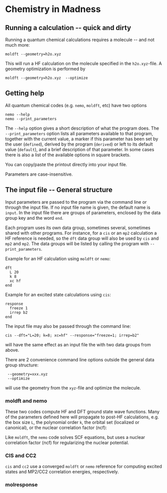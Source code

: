 # Chemistry in Madness
## Running a calculation -- quick and dirty
Running a quantum chemical calculations requires a molecule -- and not much more:
```
moldft --geometry=h2o.xyz 
```
This will run a HF calculation on the molecule specified in the `h2o.xyz`-file.
A geometry optimization is performed by 
```
moldft --geometry=h2o.xyz  --optimize
```


## Getting help
All quantum chemical codes (e.g. `nemo`, `moldft`, etc) have two options
```
nemo --help
nemo --print_parameters
```
The `--help` option gives a short description of what the program does. 
The `--print_parameters` option lists all parameters available to that program, together with 
the current value, a marker if this parameter has been set by the user (`defined`), derived by the 
program (`derived`) or left to its default value (`default`), and a brief description of that 
parameter.
In some cases there is also a list of the available options in square brackets.

You can copy/paste the printout directly into your input file.

Parameters are case-insensitive.


## The input file -- General structure
Input parameters are passed to the program via the command line or through the input file.
If no input file name is given, the default name is `input`.
In the input file there are groups of parameters, enclosed by the data group key and the word `end`.

Each program uses its own data group, sometimes several, sometimes shared with other programs. 
For instance, for a `cis` or an `mp2` calculation a HF reference is needed, so the `dft` data group
will also be used by `cis` and `mp2` and `mp2`.
The data groups will be listed by calling the program with `--print_parameters`.


Example for an HF calculation using `moldft` or `nemo`:
```
dft
  L 20
  k 8
  xc hf
end
```

Example for an excited state calculations using `cis`:
```
response
  freeze 1
  irrep b2
end
```

The input file may also be passed through the command line: 
```
cis --dft="L=20; k=8; xc=hf" --response="freeze=1; irrep=b2"
```
will have the same effect as an input file the with two data groups from above.

There are 2 convenience command line options outside the general data group structure: 
```
 --geometry=xxx.xyz
 --optimize
```
will use the geometry from the `xyz`-file and optimize the molecule.


### moldft and nemo
These two codes compute HF and DFT ground state wave functions. 
Many of the parameters defined here will propagate to post-HF calculations, e.g. 
the box size `L`, the polynomial order `k`, the orbital set (localized or canonical),
or the nuclear correlation factor (ncf):

Like `moldft`, the `nemo` code solves SCF equations, but uses a nuclear correlation factor (ncf)
for regularizing  the nuclear potential.




### CIS and CC2
`cis` and `cc2` use a converged `moldft` or `nemo` reference for computing excited states 
and MP2/CC2 correlation energies, respectively.

### molresponse
